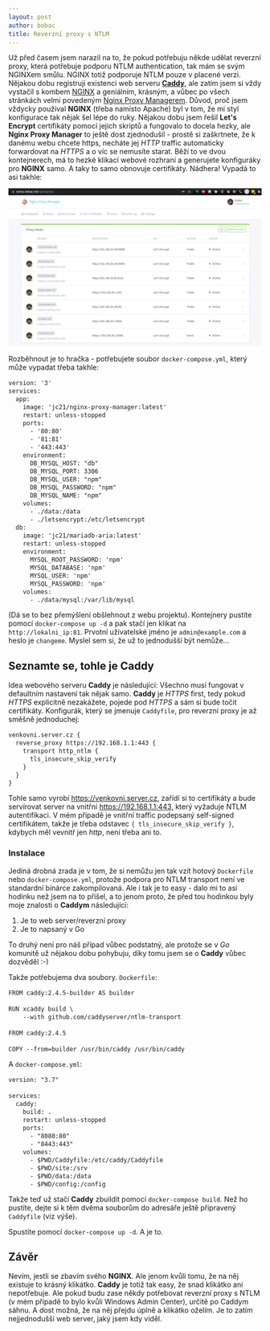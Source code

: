 ```yaml
---
layout: post
author: bobac
title: Reverzní proxy s NTLM
---
```

Už před časem jsem narazil na to, že pokud potřebuju někde udělat reverzní proxy, která potřebuje podporu NTLM authentication, tak mám se svým NGINXem smůlu. NGINX totiž podporuje NTLM pouze v placené verzi. Nějakou dobu registruji existenci web serveru **[Caddy](https://caddyserver.com/)**, ale zatím jsem si vždy vystačil s kombem [NGINX](https://www.nginx.com/) a geniálním, krásným, a vůbec po všech stránkách velmi povedeným [Nginx Proxy Managerem](https://nginxproxymanager.com/). Důvod, proč jsem vždycky používal **NGINX** (třeba namísto Apache) byl v tom, že mi styl konfigurace tak nějak šel lépe do ruky. Nějakou dobu jsem řešil **Let's Encrypt** certifikáty pomocí jejich skriptů a fungovalo to docela hezky, ale **Nginx Proxy Manager** to ještě dost zjednodušil - prostě si zaškrtnete, že k danému webu chcete https, necháte jej *HTTP* traffic automaticky forwardovat na *HTTPS* a o víc se nemusíte starat. Běží to ve dvou kontejnerech, má to hezké klikací webové rozhraní a generujete konfiguráky pro **NGINX** samo. A taky to samo obnovuje certifikáty. Nádhera! Vypadá to asi takhle:

![Screenshot z Nginx Proxy Manageru](/assets/images/proxy-manager.png)

Rozběhnout je to hračka - potřebujete soubor `docker-compose.yml`, který může vypadat třeba takhle:
```
version: '3'
services:
  app:
    image: 'jc21/nginx-proxy-manager:latest'
    restart: unless-stopped
    ports:
      - '80:80'
      - '81:81'
      - '443:443'
    environment:
      DB_MYSQL_HOST: "db"
      DB_MYSQL_PORT: 3306
      DB_MYSQL_USER: "npm"
      DB_MYSQL_PASSWORD: "npm"
      DB_MYSQL_NAME: "npm"
    volumes:
      - ./data:/data
      - ./letsencrypt:/etc/letsencrypt
  db:
    image: 'jc21/mariadb-aria:latest'
    restart: unless-stopped
    environment:
      MYSQL_ROOT_PASSWORD: 'npm'
      MYSQL_DATABASE: 'npm'
      MYSQL_USER: 'npm'
      MYSQL_PASSWORD: 'npm'
    volumes:
      - ./data/mysql:/var/lib/mysql
```
(Dá se to bez přemýšlení obšlehnout z webu projektu).
Kontejnery pustíte pomocí `docker-compose up -d` a pak stačí jen klikat na `http://lokalni_ip:81`. Prvotní uživatelské jméno je `admin@example.com` a heslo je `changeme`. Myslel sem si, že už to jednodušší být nemůže...

## Seznamte se, tohle je Caddy
Idea webového serveru **Caddy** je následující: Všechno musí fungovat v defaultním nastavení tak nějak samo. **Caddy** je *HTTPS* first, tedy pokud *HTTPS* explicitně nezakážete, pojede pod *HTTPS* a sám si bude točit certifikáty. Konfigurák, který se jmenuje `Caddyfile`, pro reverzní proxy je až směšně jednoduchej:
```
venkovni.server.cz {
  reverse_proxy https://192.168.1.1:443 {
    transport http_ntlm {
      tls_insecure_skip_verify
    }
  }
}
```
Tohle samo vyrobí https://venkovni.server.cz, zařídí si to certifikáty a bude servírovat server na vnitřní https://192.168.1.1:443, který vyžaduje NTLM autentifikaci. V mém případě je vnitřní traffic podepsaný self-signed certifikátem, takže je třeba odstavec `{ tls_insecure_skip_verify }`, kdybych měl vevnitř jen *http*, není třeba ani to.

### Instalace
Jediná drobná zrada je v tom, že si nemůžu jen tak vzít hotový `Dockerfile` nebo `docker-compose.yml`, protože podpora pro NTLM transport není ve standardní binárce zakompilovaná. Ale i tak je to easy - dalo mi to asi hodinku než jsem na to přišel, a to jenom proto, že před tou hodinkou byly moje znalosti o **Caddym** následující:

1. Je to web server/reverzní proxy
2. Je to napsaný v Go

To druhý není pro náš případ vůbec podstatný, ale protože se v *Go* komunitě už nějakou dobu pohybuju, díky tomu jsem se o **Caddy** vůbec dozvěděl :-)

Takže potřebujema dva soubory. `Dockerfile`:
```
FROM caddy:2.4.5-builder AS builder

RUN xcaddy build \
    --with github.com/caddyserver/ntlm-transport

FROM caddy:2.4.5

COPY --from=builder /usr/bin/caddy /usr/bin/caddy
```

A `docker-compose.yml`:
```
version: "3.7"

services:
  caddy:
    build: .
    restart: unless-stopped
    ports:
      - "8080:80"
      - "8443:443"
    volumes:
      - $PWD/Caddyfile:/etc/caddy/Caddyfile
      - $PWD/site:/srv
      - $PWD/data:/data
      - $PWD/config:/config
```

Takže teď už stačí **Caddy** zbuildit pomocí `docker-compose build`. Než ho pustíte, dejte si k těm dvěma souborům do adresáře ještě připravený `Caddyfile` (viz výše).

Spustíte pomocí `docker-compose up -d`.
A je to.

## Závěr
Nevím, jestli se zbavím svého **NGINX**. Ale jenom kvůli tomu, že na něj existuje to krásný klikátko. **Caddy** je totiž tak easy, že snad klikátko ani nepotřebuje. Ale pokud budu zase někdy potřebovat reverzní proxy s NTLM (v mém případě to bylo kvůli Windows Admin Center), určitě po Caddym sáhnu. A dost možná, že na něj přejdu úplně a klikátko oželím. Je to zatím nejjednodušší web server, jaký jsem kdy viděl.
